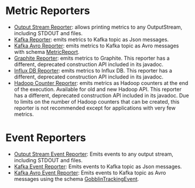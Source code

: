 Metric Reporters
================

* [Output Stream Reporter](https://github.com/linkedin/gobblin/blob/master/gobblin-metrics/src/main/java/gobblin/metrics/reporter/OutputStreamReporter.java): allows printing metrics to any OutputStream, including STDOUT and files.
* [Kafka Reporter](https://github.com/linkedin/gobblin/blob/master/gobblin-metrics/src/main/java/gobblin/metrics/kafka/KafkaReporter.java): emits metrics to Kafka topic as Json messages.
* [Kafka Avro Reporter](https://github.com/linkedin/gobblin/blob/master/gobblin-metrics/src/main/java/gobblin/metrics/kafka/KafkaAvroReporter.java): emits metrics to Kafka topic as Avro messages with schema [MetricReport](https://github.com/linkedin/gobblin/blob/master/gobblin-metrics/src/main/avro/MetricReport.avsc).
* [Graphite Reporter](https://github.com/linkedin/gobblin/blob/master/gobblin-metrics/src/main/java/gobblin/metrics/graphite/GraphiteReporter.java): emits metrics to Graphite. This reporter has a different, deprecated construction API included in its javadoc.
* [Influx DB Reporter](https://github.com/linkedin/gobblin/blob/master/gobblin-metrics/src/main/java/gobblin/metrics/influxdb/InfluxDBReporter.java): emits metrics to Influx DB. This reporter has a different, deprecated construction API included in its javadoc.
* [Hadoop Counter Reporter](https://github.com/linkedin/gobblin/blob/master/gobblin-metrics/src/main/java/gobblin/metrics/hadoop/HadoopCounterReporter.java): emits metrics as Hadoop counters at the end of the execution. Available for old and new Hadoop API. This reporter has a different, deprecated construction API included in its javadoc. Due to limits on the number of Hadoop counters that can be created, this reporter is not recommended except for applications with very few metrics.

Event Reporters
===============
* [Output Stream Event Reporter](https://github.com/linkedin/gobblin/blob/master/gobblin-metrics/src/main/java/gobblin/metrics/reporter/OutputStreamEventReporter.java): Emits events to any output stream, including STDOUT and files.
* [Kafka Event Reporter](https://github.com/linkedin/gobblin/blob/master/gobblin-metrics/src/main/java/gobblin/metrics/kafka/KafkaEventReporter.java): Emits events to Kafka topic as Json messages.
* [Kafka Avro Event Reporter](https://github.com/linkedin/gobblin/blob/master/gobblin-metrics/src/main/java/gobblin/metrics/kafka/KafkaAvroEventReporter.java): Emits events to Kafka topic as Avro messages using the schema [GobblinTrackingEvent](https://github.com/linkedin/gobblin/blob/master/gobblin-metrics/src/main/avro/GobblinTrackingEvent.avsc).